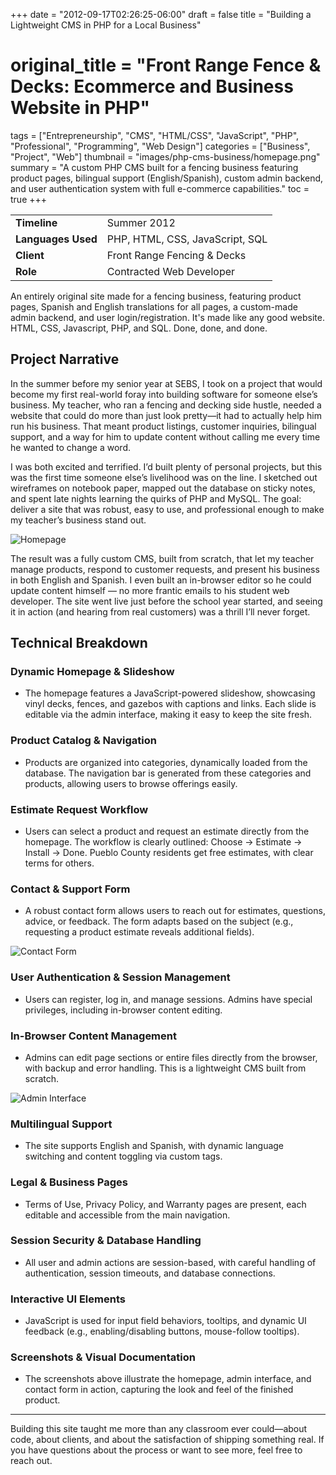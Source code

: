 +++
date = "2012-09-17T02:26:25-06:00"
draft = false
title = "Building a Lightweight CMS in PHP for a Local Business"
# original_title = "Front Range Fence & Decks: Ecommerce and Business Website in PHP"
tags = ["Entrepreneurship", "CMS", "HTML/CSS", "JavaScript", "PHP", "Professional", "Programming", "Web Design"]
categories = ["Business", "Project", "Web"]
thumbnail = "images/php-cms-business/homepage.png"
summary = "A custom PHP CMS built for a fencing business featuring product pages, bilingual support (English/Spanish), custom admin backend, and user authentication system with full e-commerce capabilities."
toc = true
+++

| | |
| --- | --- |
| **Timeline** | Summer 2012 |
| **Languages Used** | PHP, HTML, CSS, JavaScript, SQL |
| **Client** | Front Range Fencing & Decks |
| **Role** | Contracted Web Developer |

An entirely original site made for a fencing business, featuring product pages, Spanish and English translations for all pages, a custom-made admin backend, and user login/registration. It's made like any good website. HTML, CSS, Javascript, PHP, and SQL. Done, done, and done.

## Project Narrative

In the summer before my senior year at SEBS, I took on a project that would become my first real-world foray into building software for someone else’s business. My teacher, who ran a fencing and decking side hustle, needed a website that could do more than just look pretty—it had to actually help him run his business. That meant product listings, customer inquiries, bilingual support, and a way for him to update content without calling me every time he wanted to change a word.

I was both excited and terrified. I’d built plenty of personal projects, but this was the first time someone else’s livelihood was on the line. I sketched out wireframes on notebook paper, mapped out the database on sticky notes, and spent late nights learning the quirks of PHP and MySQL. The goal: deliver a site that was robust, easy to use, and professional enough to make my teacher’s business stand out.

![Homepage](../../images/php-cms-business/homepage.png)

The result was a fully custom CMS, built from scratch, that let my teacher manage products, respond to customer requests, and present his business in both English and Spanish. I even built an in-browser editor so he could update content himself — no more frantic emails to his student web developer. The site went live just before the school year started, and seeing it in action (and hearing from real customers) was a thrill I’ll never forget.

## Technical Breakdown

### Dynamic Homepage & Slideshow
- The homepage features a JavaScript-powered slideshow, showcasing vinyl decks, fences, and gazebos with captions and links. Each slide is editable via the admin interface, making it easy to keep the site fresh.

### Product Catalog & Navigation
- Products are organized into categories, dynamically loaded from the database. The navigation bar is generated from these categories and products, allowing users to browse offerings easily.

### Estimate Request Workflow
- Users can select a product and request an estimate directly from the homepage. The workflow is clearly outlined: Choose → Estimate → Install → Done. Pueblo County residents get free estimates, with clear terms for others.

### Contact & Support Form
- A robust contact form allows users to reach out for estimates, questions, advice, or feedback. The form adapts based on the subject (e.g., requesting a product estimate reveals additional fields).

![Contact Form](../../images/php-cms-business/contact.png)

### User Authentication & Session Management
- Users can register, log in, and manage sessions. Admins have special privileges, including in-browser content editing.

### In-Browser Content Management
- Admins can edit page sections or entire files directly from the browser, with backup and error handling. This is a lightweight CMS built from scratch.

![Admin Interface](../../images/php-cms-business/admin.png)

### Multilingual Support
- The site supports English and Spanish, with dynamic language switching and content toggling via custom tags.

### Legal & Business Pages
- Terms of Use, Privacy Policy, and Warranty pages are present, each editable and accessible from the main navigation.

### Session Security & Database Handling
- All user and admin actions are session-based, with careful handling of authentication, session timeouts, and database connections.

### Interactive UI Elements
- JavaScript is used for input field behaviors, tooltips, and dynamic UI feedback (e.g., enabling/disabling buttons, mouse-follow tooltips).

### Screenshots & Visual Documentation
- The screenshots above illustrate the homepage, admin interface, and contact form in action, capturing the look and feel of the finished product.

---

Building this site taught me more than any classroom ever could—about code, about clients, and about the satisfaction of shipping something real. If you have questions about the process or want to see more, feel free to reach out.
